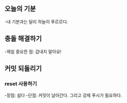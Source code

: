 ## 오늘의 기분

-내 기분과는 달리 하늘이 푸르르다.

## 충돌 해결하기

-제일 중요한 점: 겁내지 말아요!

## 커밋 되돌리기

### reset 사용하기

-장점: 쉽다
-단점: 커밋이 날아간다. 그리고 강제 푸시가 필요하다.
